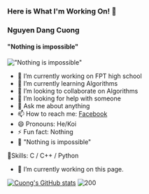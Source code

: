 ### Here is What I'm Working On! 👋


### Nguyen Dang Cuong
#### "Nothing is impossible"
!["Nothing is impossible"](https://images-wixmp-ed30a86b8c4ca887773594c2.wixmp.com/f/41180a69-dbbc-4bee-aa53-79a7dbf902d1/dcsrueg-b494b4da-d619-4dee-b5fd-766d8ffc55a1.jpg?token=eyJ0eXAiOiJKV1QiLCJhbGciOiJIUzI1NiJ9.eyJzdWIiOiJ1cm46YXBwOjdlMGQxODg5ODIyNjQzNzNhNWYwZDQxNWVhMGQyNmUwIiwiaXNzIjoidXJuOmFwcDo3ZTBkMTg4OTgyMjY0MzczYTVmMGQ0MTVlYTBkMjZlMCIsIm9iaiI6W1t7InBhdGgiOiJcL2ZcLzQxMTgwYTY5LWRiYmMtNGJlZS1hYTUzLTc5YTdkYmY5MDJkMVwvZGNzcnVlZy1iNDk0YjRkYS1kNjE5LTRkZWUtYjVmZC03NjZkOGZmYzU1YTEuanBnIn1dXSwiYXVkIjpbInVybjpzZXJ2aWNlOmZpbGUuZG93bmxvYWQiXX0.Z9Mepve9Mfg2W7MLAh7Xfyr7E2CAQQ5S6ioxdU0jlLI)

- 🔭 I’m currently working on FPT high school
- 🌱 I’m currently learning Algorithms
- 👯 I’m looking to collaborate on Algorithms
- 🤔 I’m looking for help with someone
- 💬 Ask me about anything
- 📫 How to reach me: [Facebook](https://www.facebook.com/in4.koi/) 
- 😄 Pronouns: He/Koi
- ⚡ Fun fact: Nothing
- 🦾 "Nothing is impossible"

🌟Skills: C / C++ / Python

- 🔭 I’m currently working on this page. 


[![Cuong's GitHub stats](https://github-readme-stats.vercel.app/api?username=in4koi)](https://github.com/anuraghazra/github-readme-stats)
![200](https://user-images.githubusercontent.com/90945209/144746405-99ef148f-10cb-45fe-8f71-453e062630f7.gif)

